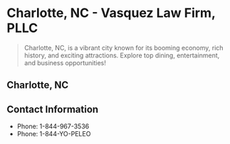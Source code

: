 # Charlotte, NC - Vasquez Law Firm, PLLC

> Charlotte, NC, is a vibrant city known for its booming economy, rich history, and exciting attractions. Explore top dining, entertainment, and business opportunities!

## Charlotte, NC

## Contact Information

- Phone: 1-844-967-3536
- Phone: 1-844-YO-PELEO
